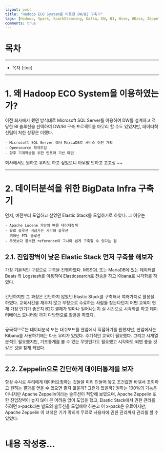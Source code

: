 ```yaml
---
layout: post
title: "Hadoop ECO System을 이용한 DW/BI 구축기"
tags: [Hadoop, Spark, SparkSteaming, Kafka, DW, BI, Hive, HBase, Zeppelin, Durid, Imply, Elasticsearch, Logstash, Beats, ELK]
comments: true
---
```


# 목차
****

* 목차
{:toc}

****

# 1. 왜 Hadoop ECO System을 이용하였는가?

이전 회사에서 했던 방식대로 Microsoft SQL Server를 이용하여 DW를 설계하고 적당한 BI 솔루션을 선택하여 DW/BI 구축 프로젝트를 마무리 할 수도 있었지만, 데이터혁신팀이 처한 상황은 이랬다.

	- Microsoft SQL Server 에서 MariaDB로 서비스 이전 계획
	- Opensource 적극도입
	- 향후 기계학습을 위한 인프라 기반 마련

회사에서도 원하고 우리도 하고 싶었으니 아무말 안하고 고고싱 ~~

****

# 2. 데이터분석을 위한 BigData Infra 구축기

먼저, 예전부터 도입하고 싶었던 Elastic Stack를 도입하기로 하였다. 그 이유는

	- Apache Lucene 기반의 빠른 데이터검색
	- 유료 솔루션 버금가는 시각화 솔루션
	- 뛰어난 ETL 솔루션
	- 무엇보다 풍부한 reference와 그나마 쉽게 구축할 수 있다는 점

## 2.1. 진입장벽이 낮은 Elastic Stack 먼저 구축을 해보자

가장 기본적인 구성으로 구축을 진행하였다. MSSQL 또는 MariaDB에 있는 데이터를 Beats 와 Logstash를 이용하여 Elasticsearch로 전송을 하고 Kibana로 시각화를 하였다.

<img src="{{ '/images/20180301/20180301_04.png' }}" alt="">

간단하지만 그 과정은 간단하지 않았던 Elastic Stack를 구축해서 여러가지로 활용을 하였다. 교육시간을 채우지 않고 부정으로 수료하는 사람들 찾는다던지 어떤 교육이 현재 가장 인기가 좋은지 B2C 결제가 얼마나 일어나는지 실 시간으로 시각화를 하고 데이터베이스 모니터링 까지 다방면으로 활용을 하였다.

<img src="{{ '/images/20180301/20180301_05.png' }}" alt="">

궁극적으로는 데이터분석 또는 대쉬보드를 현업에서 직접하기를 원했지만, 현업에서는 Kibana를 사용하기에는 다소 무리가 있었다. 주기적인 교육이 필요했다. 그리고 시계열분석도 필요했지만, 기초통계를 볼 수 있는 무엇인가도 필요했고 시각화도 되면 좋을 것 같은 것을 찾게 되었다.

****

## 2.2. Zeppelin으로 간단하게 데이터통계를 보자

항상 수시로 우리에게 데이터요청하는 것들을 미리 만들어 놓고 조건값만 바꿔서 조회하고 원하는 결과를 얻을 수 있으면 좋지 않을까? 그런게 있을까? 원하는 100%의 기능은 아니지만 Apache Zeppelin이라는 솔루션이 적합해 보였으며, Apache Zeppelin 또한 진입장벽이 높지 않아 큰 어려움 없이 도입을 했고, Elastic Stack에서 권한 관리를 하려면 x-pack라는 별도의 솔루션을 도입해야 하는고 이 x-pack은 유료이지만, Apache Zeppelin 이 녀석은 기가 막히게 무료로 사용자에 권한 관리까지 관리를 할 수 있었다.

<img src="{{ '/images/20180301/20180301_06.png' }}" alt="">

# 내용 작성중...
